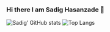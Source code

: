 ### Hi there l am Sadig Hasanzade 👋
![Sadig’ GitHub stats](https://github-readme-stats.vercel.app/api?username=sadighasanzade&theme=synthwave&show_icons=true&count_private=true)
![Top Langs](https://github-readme-stats.vercel.app/api/top-langs/?username=thisisvillegas&theme=synthwave)
